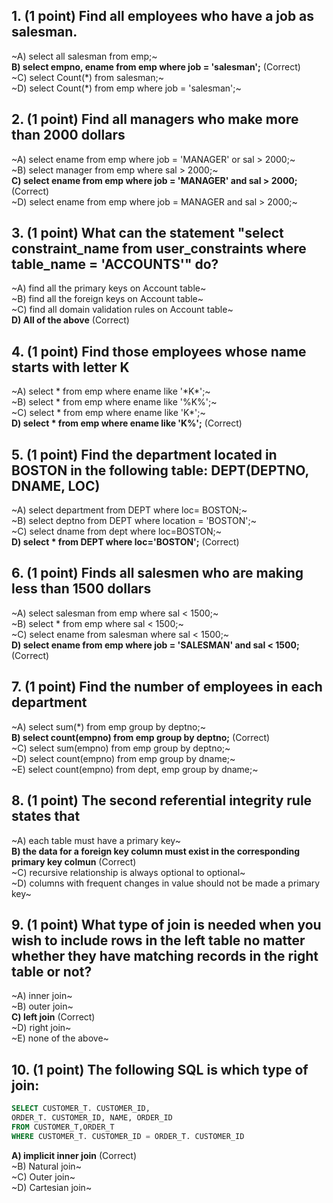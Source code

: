 ## 1. (1 point) Find all employees who have a job as salesman.
~A) select all salesman from emp;~\
**B) select empno, ename from emp where job = 'salesman';** (Correct)\
~C) select Count(\*) from salesman;~\
~D) select Count(\*) from emp where job = 'salesman';~

## 2. (1 point) Find all managers who make more than 2000 dollars
~A) select ename from emp where job = 'MANAGER' or sal > 2000;~\
~B) select manager from emp where sal > 2000;~\
**C) select ename from emp where job = 'MANAGER' and sal > 2000;** (Correct)\
~D) select ename from emp where job = MANAGER and sal > 2000;~

## 3. (1 point) What can the statement "select constraint_name from user_constraints where table_name = 'ACCOUNTS'" do?
~A) find all the primary keys on Account table~\
~B) find all the foreign keys on Account table~\
~C) find all domain validation rules on Account table~\
**D) All of the above** (Correct)

## 4. (1 point) Find those employees whose name starts with letter K
~A) select * from emp where ename like '\*K\*';~\
~B) select * from emp where ename like '%K%';~\
~C) select * from emp where ename like 'K\*';~\
**D) select * from emp where ename like 'K%';** (Correct)

## 5. (1 point) Find the department located in BOSTON in the following table: DEPT(DEPTNO, DNAME, LOC)
~A) select department from DEPT where loc= BOSTON;~\
~B) select deptno from DEPT where location = 'BOSTON';~\
~C) select dname from dept where loc=BOSTON;~\
**D) select * from DEPT where loc='BOSTON';** (Correct)

## 6. (1 point) Finds all salesmen who are making less than 1500 dollars
~A) select salesman from emp where sal < 1500;~\
~B) select * from emp where sal < 1500;~\
~C) select ename from salesman where sal < 1500;~\
**D) select ename from emp where job = 'SALESMAN' and sal < 1500;** (Correct)

## 7. (1 point) Find the number of employees in each department
~A) select sum(*) from emp group by deptno;~\
**B) select count(empno) from emp group by deptno;** (Correct)\
~C) select sum(empno) from emp group by deptno;~\
~D) select count(empno) from emp group by dname;~\
~E) select count(empno) from dept, emp group by dname;~

## 8. (1 point) The second referential integrity rule states that
~A) each table must have a primary key~\
**B) the data for a foreign key column must exist in the corresponding primary key colmun** (Correct)\
~C) recursive relationship is always optional to optional~\
~D) columns with frequent changes in value should not be made a primary key~

## 9. (1 point) What type of join is needed when you wish to include rows in the left table no matter whether they have matching records in the right table or not?
~A) inner join~\
~B) outer join~\
**C) left join** (Correct)\
~D) right join~\
~E) none of the above~

## 10. (1 point) The following SQL is which type of join:
```sql
SELECT CUSTOMER_T. CUSTOMER_ID,
ORDER_T. CUSTOMER_ID, NAME, ORDER_ID
FROM CUSTOMER_T,ORDER_T
WHERE CUSTOMER_T. CUSTOMER_ID = ORDER_T. CUSTOMER_ID
```
**A) implicit inner join** (Correct)\
~B) Natural join~\
~C) Outer join~\
~D) Cartesian join~
